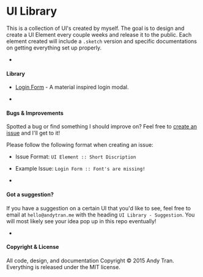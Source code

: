 # UI Library

This is a collection of UI's created by myself. The goal is to design and create a UI Element every couple weeks and release it to the public. Each element created will include a `.sketch` version and specific documentations on getting everything set up properly.

-

#### Library
* [Login Form](https://github.com/andyhqtran/UI-Library/tree/master/Login%20Form) - A material inspired login modal.

-

#### Bugs & Improvements
Spotted a bug or find something I should improve on? Feel free to [create an issue](https://github.com/andyhqtran/UI-Library/issues) and I'll get to it!

Please follow the following format when creating an issue:
- Issue Format: `UI Element :: Short Discription`
- Example Issue: `Login Form :: Font's are missing!`

-

#### Got a suggestion?
If you have a suggestion on a certain UI that you'd like to see, feel free to email at `hello@andytran.me` with the heading `UI Library - Suggestion`. You will most likely see your idea pop up in this repo eventually!

-

#### Copyright & License
All code, design, and documentation Copyright &copy; 2015 Andy Tran. Everything is released under the MIT license.
